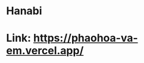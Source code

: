 # Hanabi
# Link: https://phaohoa-va-em.vercel.app/
[!Qtussdev]:(https://files.catbox.moe/bfx8v4.png)

